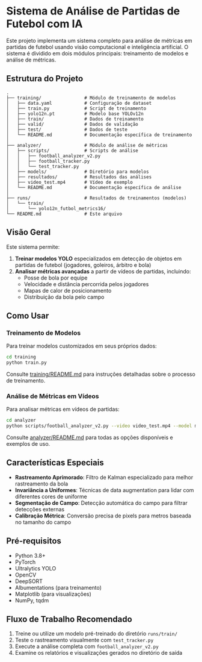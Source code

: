 # Sistema de Análise de Partidas de Futebol com IA

Este projeto implementa um sistema completo para análise de métricas em partidas de futebol usando visão computacional e inteligência artificial. O sistema é dividido em dois módulos principais: treinamento de modelos e análise de métricas.

## Estrutura do Projeto

```
.
├── training/                # Módulo de treinamento de modelos
│   ├── data.yaml            # Configuração de dataset
│   ├── train.py             # Script de treinamento
│   ├── yolo12n.pt           # Modelo base YOLOv12n
│   ├── train/               # Dados de treinamento
│   ├── valid/               # Dados de validação
│   ├── test/                # Dados de teste 
│   └── README.md            # Documentação específica de treinamento
│
├── analyzer/                # Módulo de análise de métricas
│   ├── scripts/             # Scripts de análise
│   │   ├── football_analyzer_v2.py
│   │   ├── football_tracker.py
│   │   └── test_tracker.py
│   ├── models/              # Diretório para modelos
│   ├── resultados/          # Resultados das análises
│   ├── video_test.mp4       # Vídeo de exemplo
│   └── README.md            # Documentação específica de análise
│
├── runs/                    # Resultados de treinamentos (modelos)
│   └── train/
│       └── yolo12n_futbol_metrics16/
└── README.md                # Este arquivo
```

## Visão Geral

Este sistema permite:

1. **Treinar modelos YOLO** especializados em detecção de objetos em partidas de futebol (jogadores, goleiros, árbitro e bola)
2. **Analisar métricas avançadas** a partir de vídeos de partidas, incluindo:
   - Posse de bola por equipe
   - Velocidade e distância percorrida pelos jogadores
   - Mapas de calor de posicionamento
   - Distribuição da bola pelo campo

## Como Usar

### Treinamento de Modelos

Para treinar modelos customizados em seus próprios dados:

```bash
cd training
python train.py
```

Consulte [training/README.md](training/README.md) para instruções detalhadas sobre o processo de treinamento.

### Análise de Métricas em Vídeos

Para analisar métricas em vídeos de partidas:

```bash
cd analyzer
python scripts/football_analyzer_v2.py --video video_test.mp4 --model models/best.pt --output resultados --save_vis
```

Consulte [analyzer/README.md](analyzer/README.md) para todas as opções disponíveis e exemplos de uso.

## Características Especiais

- **Rastreamento Aprimorado**: Filtro de Kalman especializado para melhor rastreamento da bola
- **Invariância a Uniformes**: Técnicas de data augmentation para lidar com diferentes cores de uniforme
- **Segmentação de Campo**: Detecção automática do campo para filtrar detecções externas
- **Calibração Métrica**: Conversão precisa de pixels para metros baseada no tamanho do campo

## Pré-requisitos

- Python 3.8+
- PyTorch
- Ultralytics YOLO
- OpenCV
- DeepSORT
- Albumentations (para treinamento)
- Matplotlib (para visualizações)
- NumPy, tqdm

## Fluxo de Trabalho Recomendado

1. Treine ou utilize um modelo pré-treinado do diretório `runs/train/`
2. Teste o rastreamento visualmente com `test_tracker.py`
3. Execute a análise completa com `football_analyzer_v2.py`
4. Examine os relatórios e visualizações gerados no diretório de saída 